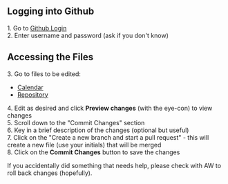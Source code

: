 ## Logging into Github

  1\. Go to [Github Login](https://www.github.com/login/)<br>
  2\. Enter username and password (ask if you don't know)

## Accessing the Files

  3\. Go to files to be edited:
   * <a href="https://github.com/lod-online/collab/edit/master/docs/calendar.md" target="new">Calendar</a>
   * <a href="https://github.com/lod-online/collab/edit/master/docs/repository.md" target="new">Repository</a>
   
  4\. Edit as desired and click **Preview changes** (with the eye-con) to view changes<br>
  5\. Scroll down to the "Commit Changes" section<br>
  6\. Key in a brief description of the changes (optional but useful)<br>
  7\. Click on the "Create a new branch and start a pull request" - this will create a new file (use your initials) that will be merged<br>
  8\. Click on the **Commit Changes** button to save the changes<br>

If you accidentally did something that needs help, please check with AW to roll back changes (hopefully).
